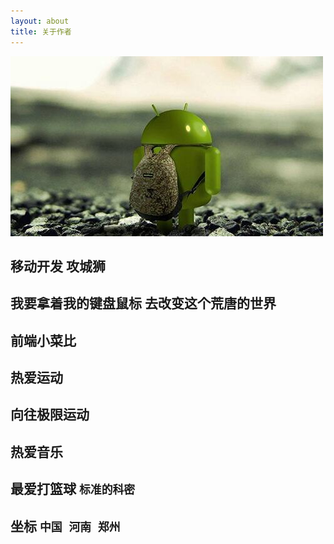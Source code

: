 ```yaml
---
layout: about
title: 关于作者
---
```

![](android.jpg)

## 移动开发 攻城狮

## 我要拿着我的键盘鼠标 去改变这个荒唐的世界

## 前端小菜比

## 热爱运动

## 向往极限运动

## 热爱音乐

## 最爱打篮球 `标准的科密`

## 坐标 `中国 河南 郑州`

